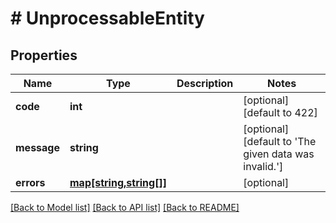 # # UnprocessableEntity

## Properties

Name | Type | Description | Notes
------------ | ------------- | ------------- | -------------
**code** | **int** |  | [optional] [default to 422]
**message** | **string** |  | [optional] [default to 'The given data was invalid.']
**errors** | [**map[string,string[]]**](array.md) |  | [optional]

[[Back to Model list]](../../README.md#models) [[Back to API list]](../../README.md#endpoints) [[Back to README]](../../README.md)
